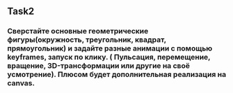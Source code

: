 ## Task2

### Сверстайте основные геометрические фигуры(окружность, треугольник, квадрат, прямоугольник) и задайте разные анимации с помощью keyframes, запуск по клику. ( Пульсация, перемещение, вращение, 3D-трансформации или другие на своё усмотрение). Плюсом будет дополнительная реализация на canvas.
